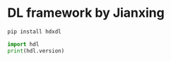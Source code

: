 # DL framework by Jianxing

```bash
pip install hdxdl
```

```python
import hdl
print(hdl.version)
```